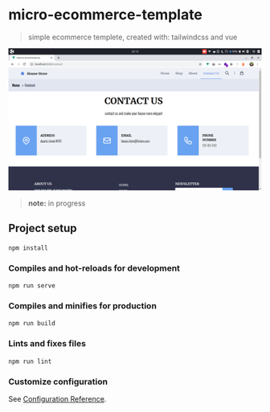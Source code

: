 # micro-ecommerce-template

> simple ecommerce templete, created with: tailwindcss and vue

![screenshot](screenshot.png)

>**note:** in progress


## Project setup
```
npm install
```

### Compiles and hot-reloads for development
```
npm run serve
```

### Compiles and minifies for production
```
npm run build
```

### Lints and fixes files
```
npm run lint
```

### Customize configuration
See [Configuration Reference](https://cli.vuejs.org/config/).

